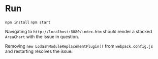 # Run
`npm install`
`npm start`

Navigating to `http://localhost:8080/index.htm` should render a stacked `AreaChart` with the issue in question.

Removing `new LodashModuleReplacementPlugin()` from `webpack.config.js` and restarting resolves the issue.